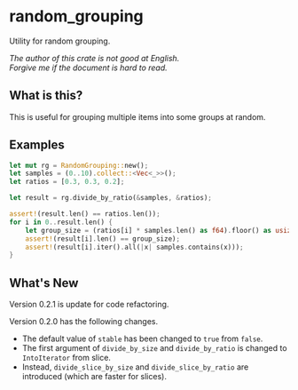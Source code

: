 random_grouping
===

Utility for random grouping.

*The author of this crate is not good at English.*  
*Forgive me if the document is hard to read.*

## What is this?

This is useful for grouping multiple items into some groups at random.

## Examples

```rust
let mut rg = RandomGrouping::new();
let samples = (0..10).collect::<Vec<_>>();
let ratios = [0.3, 0.3, 0.2];

let result = rg.divide_by_ratio(&samples, &ratios);

assert!(result.len() == ratios.len());
for i in 0..result.len() {
    let group_size = (ratios[i] * samples.len() as f64).floor() as usize;
    assert!(result[i].len() == group_size);
    assert!(result[i].iter().all(|x| samples.contains(x)));
}
```

## What's New

Version 0.2.1 is update for code refactoring.

Version 0.2.0 has the following changes.

* The default value of `stable` has been changed to `true` from `false`.
* The first argument of `divide_by_size` and `divide_by_ratio` is changed to
  `IntoIterator` from slice.
* Instead, `divide_slice_by_size` and `divide_slice_by_ratio` are introduced
  (which are faster for slices).